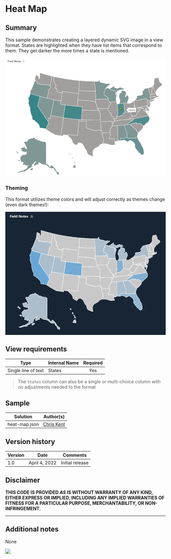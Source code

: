 # Heat Map

## Summary

This sample demonstrates creating a layered dynamic SVG image in a view format. States are highlighted when they have list items that correspond to them. They get darker the more times a state is mentioned.

![Screenshot of Heat Map view](./assets/screenshot.png)

### Theming

This format utilizes theme colors and will adjust correctly as themes change (even dark themes!):

![Screenshot of Heat Map in Dark Theme](./assets/screenshotDark.png)

## View requirements

|Type|Internal Name|Required|
|---|---|:---:|
|Single line of text|States|Yes|

> The `States` column can also be a single or multi-choice column with no adjustments needed to the format

## Sample

Solution|Author(s)
--------|---------
heat-map.json | [Chris Kent](https://twitter.com/theChrisKent)

## Version history

Version|Date|Comments
-------|----|--------
1.0|April 4, 2022|Initial release

## Disclaimer

**THIS CODE IS PROVIDED *AS IS* WITHOUT WARRANTY OF ANY KIND, EITHER EXPRESS OR IMPLIED, INCLUDING ANY IMPLIED WARRANTIES OF FITNESS FOR A PARTICULAR PURPOSE, MERCHANTABILITY, OR NON-INFRINGEMENT.**

---

## Additional notes
None

<img src="https://pnptelemetry.azurewebsites.net/sp-dev-list-formatting/view-samples/heat-map" />